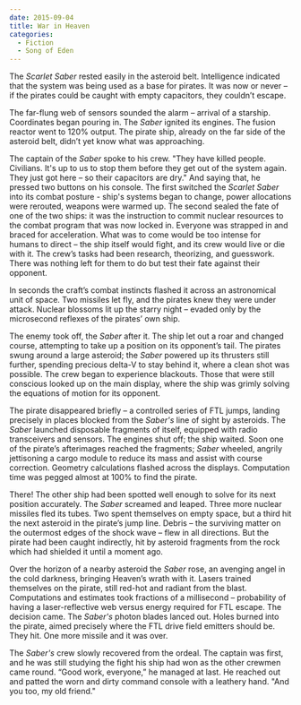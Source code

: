 ```yaml
---
date: 2015-09-04
title: War in Heaven
categories:
  - Fiction
  - Song of Eden
---
```


The *Scarlet Saber* rested easily in the asteroid belt. Intelligence indicated that the system was being used as a base for pirates. It was now or never – if the pirates could be caught with empty capacitors, they couldn’t escape.

<!-- more -->

The far-flung web of sensors sounded the alarm – arrival of a starship. Coordinates began pouring in. The *Saber* ignited its engines. The fusion reactor went to 120% output. The pirate ship, already on the far side of the asteroid belt, didn’t yet know what was approaching.

The captain of the *Saber* spoke to his crew. "They have killed people. Civilians. It's up to us to stop them before they get out of the system again. They just got here – so their capacitors are dry." And saying that, he pressed two buttons on his console. The first switched the *Scarlet Saber* into its combat posture - ship's systems began to change, power allocations were rerouted, weapons were warmed up. The second sealed the fate of one of the two ships: it was the instruction to commit nuclear resources to the combat program that was now locked in. Everyone was strapped in and braced for acceleration. What was to come would be too intense for humans to direct – the ship itself would fight, and its crew would live or die with it. The crew’s tasks had been research, theorizing, and guesswork. There was nothing left for them to do but test their fate against their opponent.

In seconds the craft’s combat instincts flashed it across an astronomical unit of space. Two missiles let fly, and the pirates knew they were under attack. Nuclear blossoms lit up the starry night – evaded only by the microsecond reflexes of the pirates’ own ship.

The enemy took off, the *Saber* after it. The ship let out a roar and changed course, attempting to take up a position on its opponent’s tail. The pirates swung around a large asteroid; the *Saber* powered up its thrusters still further, spending precious delta-V to stay behind it, where a clean shot was possible. The crew began to experience blackouts. Those that were still conscious looked up on the main display, where the ship was grimly solving the equations of motion for its opponent.

The pirate disappeared briefly – a controlled series of FTL jumps, landing precisely in places blocked from the *Saber's* line of sight by asteroids. The *Saber* launched disposable fragments of itself, equipped with radio transceivers and sensors. The engines shut off; the ship waited. Soon one of the pirate’s afterimages reached the fragments; *Saber* wheeled, angrily jettisoning a cargo module to reduce its mass and assist with course correction. Geometry calculations flashed across the displays. Computation time was pegged almost at 100% to find the pirate.

There! The other ship had been spotted well enough to solve for its next position accurately. The *Saber* screamed and leaped. Three more nuclear missiles fled its tubes. Two spent themselves on empty space, but a third hit the next asteroid in the pirate’s jump line. Debris – the surviving matter on the outermost edges of the shock wave – flew in all directions. But the pirate had been caught indirectly, hit by asteroid fragments from the rock which had shielded it until a moment ago.

Over the horizon of a nearby asteroid the *Saber* rose, an avenging angel in the cold darkness, bringing Heaven’s wrath with it. Lasers trained themselves on the pirate, still red-hot and radiant from the blast. Computations and estimates took fractions of a millisecond – probability of having a laser-reflective web versus energy required for FTL escape. The decision came. The *Saber's* photon blades lanced out. Holes burned into the pirate, aimed precisely where the FTL drive field emitters should be. They hit. One more missile and it was over.

The *Saber's* crew slowly recovered from the ordeal. The captain was first, and he was still studying the fight his ship had won as the other crewmen came round. “Good work, everyone,” he managed at last. He reached out and patted the worn and dirty command console with a leathery hand. "And you too, my old friend."
